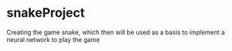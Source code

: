 # snakeProject
Creating the game snake, which then will be used as a basis to implement a neural network to play the game
